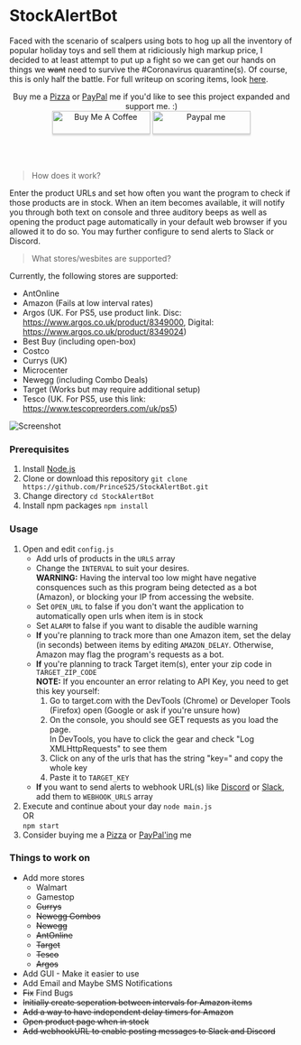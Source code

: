 # StockAlertBot
Faced with the scenario of scalpers using bots to hog up all the inventory of popular holiday toys and sell them at ridiciously high markup price, I decided to at least attempt to put up a fight so we can get our hands on things we ~~want~~ need to survive the #Coronavirus quarantine(s). Of course, this is only half the battle. For full writeup on scoring items, look [here](https://github.com/PrinceS25/StockAlertBot/wiki/Beating-Scalpers).

<p align="center">
Buy me a <a href="https://buymeacoff.ee/PrinceSingh" target="_blank">Pizza</a> or <a href="https://paypal.me/PrinceSingh25" target="_blank">PayPal</a> me if you'd like to see this project expanded and support me. :) <br>
<a href="https://www.buymeacoffee.com/PrinceSingh" target="_blank"><img src="https://i.imgur.com/H7BJq0V.png" alt="Buy Me A Coffee" style="height: 41px !important;width: 174px !important;box-shadow: 0px 3px 2px 0px rgba(190, 190, 190, 0.5) !important;-webkit-box-shadow: 0px 3px 2px 0px rgba(190, 190, 190, 0.5) !important;" ></a>
<a href="https://www.paypal.me/PrinceSingh25" target="_blank"><img src="https://i.imgur.com/FDuYJBd.png" alt="Paypal me" style="height: 41px !important;width: 174px !important;box-shadow: 0px 3px 2px 0px rgba(190, 190, 190, 0.5) !important;-webkit-box-shadow: 0px 3px 2px 0px rgba(190, 190, 190, 0.5) !important;" ></a>
</p>
<br><br>

> How does it work?

Enter the product URLs and set how often you want the program to check if those products are in stock. When an item becomes available, it will notify you through both text on console and three auditory beeps as well as opening the product page automatically in your default web browser if you allowed it to do so. You may further configure to send alerts to Slack or Discord.

> What stores/wesbites are supported?

Currently, the following stores are supported:
* AntOnline
* Amazon (Fails at low interval rates)
* Argos (UK. For PS5, use product link. Disc: https://www.argos.co.uk/product/8349000, Digital: https://www.argos.co.uk/product/8349024)
* Best Buy (including open-box)
* Costco
* Currys (UK)
* Microcenter
* Newegg (including Combo Deals)
* Target (Works but may require additional setup)
* Tesco (UK. For PS5, use this link: https://www.tescopreorders.com/uk/ps5)

![Screenshot](https://i.imgur.com/po6GtU6.png)

### Prerequisites
1. Install [Node.js](https://nodejs.org/en/)
2. Clone or download this repository
    `git clone https://github.com/PrinceS25/StockAlertBot.git`
3. Change directory
    `cd StockAlertBot`
4. Install npm packages
    `npm install`

### Usage
1. Open and edit `config.js`
    * Add urls of products in the `URLS` array
    * Change the `INTERVAL` to suit your desires.\
    **WARNING:** Having the interval too low might have negative consquences such as this program being detected as a bot (Amazon), or blocking your IP from accessing the website.
    * Set `OPEN_URL` to false if you don't want the application to automatically open urls when item is in stock
    * Set `ALARM` to false if you want to disable the audible warning
    * **If** you're planning to track more than one Amazon item, set the delay (in seconds) between items by editing `AMAZON_DELAY`.
    Otherwise, Amazon may flag the program's requests as a bot.
    * **If** you're planning to track Target item(s), enter your zip code in `TARGET_ZIP_CODE`\
    **NOTE:** If you encounter an error relating to API Key, you need to get this key yourself:
        1. Go to target.com with the DevTools (Chrome) or Developer Tools (Firefox) open (Google or ask if you're unsure how)
        2. On the console, you should see GET requests as you load the page.\
        In DevTools, you have to click the gear and check "Log XMLHttpRequests" to see them
        3. Click on any of the urls that has the string "key=" and copy the whole key
        4. Paste it to `TARGET_KEY`
    * **If** you want to send alerts to webhook URL(s) like [Discord](https://support.discord.com/hc/en-us/articles/228383668-Intro-to-Webhooks) or [Slack](https://api.slack.com/messaging/webhooks), add them to `WEBHOOK_URLS` array
2. Execute and continue about your day
    `node main.js`\
    OR\
    `npm start`
3. Consider buying me a [Pizza](https://buymeacoff.ee/PrinceSingh) or [PayPal'ing](https://paypal.me/PrinceSingh25) me

### Things to work on
* Add more stores
    * Walmart
    * Gamestop
    * ~~Currys~~
    * ~~Newegg Combos~~
    * ~~Newegg~~
    * ~~AntOnline~~
    * ~~Target~~
    * ~~Tesco~~
    * ~~Argos~~
* Add GUI - Make it easier to use 
* Add Email and Maybe SMS Notifications
* ~~Fix~~ Find Bugs
* ~~Initially create seperation between intervals for Amazon items~~
* ~~Add a way to have independent delay timers for Amazon~~
* ~~Open product page when in stock~~
* ~~Add webhookURL to enable posting messages to Slack and Discord~~
